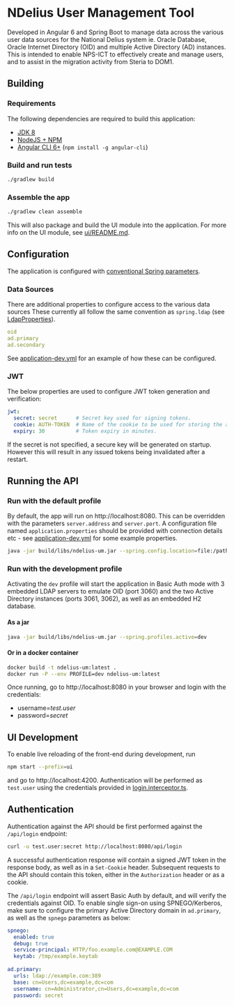 # NDelius User Management Tool
Developed in Angular 6 and Spring Boot to manage data across the various user data sources for the National Delius 
system ie. Oracle Database, Oracle Internet Directory (OID) and multiple Active Directory (AD) instances. This is 
intended to enable NPS-ICT to effectively create and manage users, and to assist in the migration activity from Steria 
to DOM1.

## Building
### Requirements
The following dependencies are required to build this application:
* [JDK 8](http://www.oracle.com/technetwork/java/javase/downloads/jdk8-downloads-2133151.html)
* [NodeJS + NPM](https://www.nodejs.org/download)
* [Angular CLI 6+](https://cli.angular.io/) (`npm install -g angular-cli`)

### Build and run tests
```bash
./gradlew build
```
### Assemble the app
```bash
./gradlew clean assemble
```
This will also package and build the UI module into the application. For more info on the UI module, see [ui/README.md](ui/README.md).

## Configuration
The application is configured with [conventional Spring parameters](https://docs.spring.io/spring-boot/docs/current/reference/html/common-application-properties.html).

### Data Sources
There are additional properties to configure access to the various data sources
These currently all follow the same convention as `spring.ldap` (see [LdapProperties](https://github.com/spring-projects/spring-boot/blob/v2.0.2.RELEASE/spring-boot-project/spring-boot-autoconfigure/src/main/java/org/springframework/boot/autoconfigure/ldap/LdapProperties.java)).
```yaml
oid
ad.primary
ad.secondary
```
See [application-dev.yml](src/main/resources/application-dev.yml) for an example of how these can be configured.

### JWT
The below properties are used to configure JWT token generation and verification:
```yaml
jwt:
  secret: secret      # Secret key used for signing tokens.
  cookie: AUTH-TOKEN  # Name of the cookie to be used for storing the auth token.
  expiry: 30          # Token expiry in minutes.
```
If the secret is not specified, a secure key will be generated on startup.
However this will result in any issued tokens being invalidated after a restart.

## Running the API
### Run with the default profile
By default, the app will run on http://localhost:8080. This can be overridden with the parameters `server.address` and 
`server.port`. A configuration file named `application.properties` should be provided with connection details etc - see
[application-dev.yml](src/main/resources/application-dev.yml) for some example properties.
```bash
java -jar build/libs/ndelius-um.jar --spring.config.location=file:/path/to/application.properties
```

### Run with the development profile
Activating the `dev` profile will start the application in Basic Auth mode with 3 embedded LDAP servers to emulate OID 
(port 3060) and the two Active Directory instances (ports 3061, 3062), as well as an embedded H2 database. 
#### As a jar
```bash
java -jar build/libs/ndelius-um.jar --spring.profiles.active=dev
```
#### Or in a docker container
```bash
docker build -t ndelius-um:latest .
docker run -P --env PROFILE=dev ndelius-um:latest
```

Once running, go to http://localhost:8080 in your browser and login with the credentials:
* username=*test.user*
* password=*secret*

## UI Development
To enable live reloading of the front-end during development, run
```bash
npm start --prefix=ui
```
and go to http://localhost:4200.
Authentication will be performed as `test.user` using the credentials provided in [login.interceptor.ts](ui/src/app/interceptor/login.interceptor.ts). 

## Authentication 
Authentication against the API should be first performed against the `/api/login` endpoint:
```bash
curl -u test.user:secret http://localhost:8080/api/login
```

A successful authentication response will contain a signed JWT token in the response body, as well as in a `Set-Cookie` header.
Subsequent requests to the API should contain this token, either in the `Authorization` header or as a cookie.

The `/api/login` endpoint will assert Basic Auth by default, and will verify the credentials against OID. To enable 
single sign-on using SPNEGO/Kerberos, make sure to configure the primary Active Directory domain in `ad.primary`, as 
well as the `spnego` parameters as below:
```yaml
spnego:
  enabled: true
  debug: true
  service-principal: HTTP/foo.example.com@EXAMPLE.COM
  keytab: /tmp/example.keytab
  
ad.primary:
  urls: ldap://example.com:389
  base: cn=Users,dc=example,dc=com
  username: cn=Administrator,cn=Users,dc=example,dc=com
  password: secret
```
